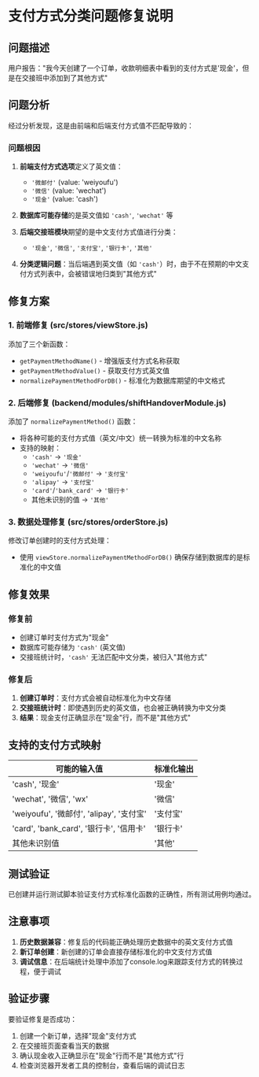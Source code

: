 # 支付方式分类问题修复说明

## 问题描述

用户报告："我今天创建了一个订单，收款明细表中看到的支付方式是'现金'，但是在交接班中添加到了其他方式"

## 问题分析

经过分析发现，这是由前端和后端支付方式值不匹配导致的：

### 问题根因

1. **前端支付方式选项**定义了英文值：
   - `'微邮付'` (value: 'weiyoufu')
   - `'微信'` (value: 'wechat') 
   - `'现金'` (value: 'cash')

2. **数据库可能存储**的是英文值如 `'cash'`, `'wechat'` 等

3. **后端交接班模块**期望的是中文支付方式值进行分类：
   - `'现金'`, `'微信'`, `'支付宝'`, `'银行卡'`, `'其他'`

4. **分类逻辑问题**：当后端遇到英文值（如 `'cash'`）时，由于不在预期的中文支付方式列表中，会被错误地归类到"其他方式"

## 修复方案

### 1. 前端修复 (src/stores/viewStore.js)

添加了三个新函数：

- `getPaymentMethodName()` - 增强版支付方式名称获取
- `getPaymentMethodValue()` - 获取支付方式英文值
- `normalizePaymentMethodForDB()` - 标准化为数据库期望的中文格式

### 2. 后端修复 (backend/modules/shiftHandoverModule.js)

添加了 `normalizePaymentMethod()` 函数：

- 将各种可能的支付方式值（英文/中文）统一转换为标准的中文名称
- 支持的映射：
  - `'cash'` → `'现金'`
  - `'wechat'` → `'微信'`
  - `'weiyoufu'`/`'微邮付'` → `'支付宝'`
  - `'alipay'` → `'支付宝'`
  - `'card'`/`'bank_card'` → `'银行卡'`
  - 其他未识别的值 → `'其他'`

### 3. 数据处理修复 (src/stores/orderStore.js)

修改订单创建时的支付方式处理：
- 使用 `viewStore.normalizePaymentMethodForDB()` 确保存储到数据库的是标准化的中文值

## 修复效果

### 修复前
- 创建订单时支付方式为"现金"
- 数据库可能存储为 `'cash'` (英文值)
- 交接班统计时，`'cash'` 无法匹配中文分类，被归入"其他方式"

### 修复后
1. **创建订单时**：支付方式会被自动标准化为中文存储
2. **交接班统计时**：即使遇到历史的英文值，也会被正确转换为中文分类
3. **结果**：现金支付正确显示在"现金"行，而不是"其他方式"

## 支持的支付方式映射

| 可能的输入值 | 标准化输出 |
|-------------|-----------|
| 'cash', '现金' | '现金' |
| 'wechat', '微信', 'wx' | '微信' |
| 'weiyoufu', '微邮付', 'alipay', '支付宝' | '支付宝' |
| 'card', 'bank_card', '银行卡', '信用卡' | '银行卡' |
| 其他未识别值 | '其他' |

## 测试验证

已创建并运行测试脚本验证支付方式标准化函数的正确性，所有测试用例均通过。

## 注意事项

1. **历史数据兼容**：修复后的代码能正确处理历史数据中的英文支付方式值
2. **新订单创建**：新创建的订单会直接存储标准化的中文支付方式值
3. **调试信息**：在后端统计处理中添加了console.log来跟踪支付方式的转换过程，便于调试

## 验证步骤

要验证修复是否成功：

1. 创建一个新订单，选择"现金"支付方式
2. 在交接班页面查看当天的数据
3. 确认现金收入正确显示在"现金"行而不是"其他方式"行
4. 检查浏览器开发者工具的控制台，查看后端的调试日志 